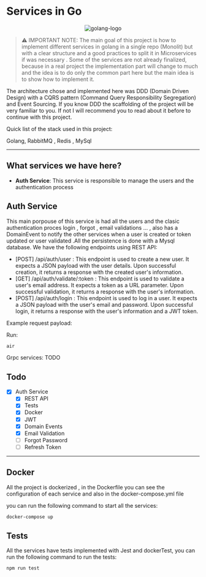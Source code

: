 # Services in Go

<p align="center">
<img src="https://external-preview.redd.it/creating-a-more-sustainable-model-for-oapi-codegen-in-the-v0-grxYBfrB_TY75WBP_OwdunQQkWeXgRpOCdwti_qRaGA.jpg?auto=webp&s=ee0a2ee35e1b55a3f70f7d0d3a57b07fd527720b" align="center"
alt="golang-logo"></p>

> ⚠️ IMPORTANT NOTE:
>The main goal of this project is how to implement different services in golang in a single repo (Monolit)
but with a clear structure and a good practices to split it in Microservices if was necessary . Some of the services are not already finalized, because in a real project the implementation part
will change to much and the idea is to do only the common part here but the main idea is to show how to implement it.

The architecture chose and implemented here was DDD  (Domain Driven Design) with a CQRS pattern (Command Query Responsibility Segregation) and Event Sourcing.
If you know DDD the scaffolding of the project will be very familiar to you. If not I will recommend you to read about it
before to continue with this project.

Quick list of the stack used in this project:

Golang, RabbitMQ , Redis , MySql
***

## What services we have here?

- **Auth Service**: This service is responsible to manage the users and the authentication process

## Auth Service
This main porpouse of this service is had all the users and the clasic authentication proces login , forgot , email validations ... , also has a DomainEvent to notify the other services when a user is created or token updated or user validated .All the persistence is done with a Mysql  database.
We have the following endpoints using REST API:
- [POST] /api/auth/user : This endpoint is used to create a new user. It expects a JSON payload with the user details. Upon successful creation, it returns a response with the created user's information.
- [GET] /api/auth/validate/:token : This endpoint is used to validate a user's email address. It expects a token as a URL parameter. Upon successful validation, it returns a response with the user's information.
- [POST] /api/auth/login : This endpoint is used to log in a user. It expects a JSON payload with the user's email and password. Upon successful login, it returns a response with the user's information and a JWT token.

Example request payload:

Run:
```bash
air
```
Grpc services:
 TODO

## Todo

- [x] Auth Service
    - [x] REST API
    - [x] Tests
    - [x] Docker
    - [x] JWT
    - [x] Domain Events
    - [x] Email Validation 
    - [ ] Forgot Password
    - [ ] Refresh Token

***

## Docker
All the project is dockerized , in the Dockerfile you can see the configuration of each service and also in the docker-compose.yml file

you can run the following command to start all the services:
```bash
docker-compose up
```

## Tests
All the services have tests implemented with Jest and dockerTest, you can run the following command to run the tests:
```bash
npm run test
```
